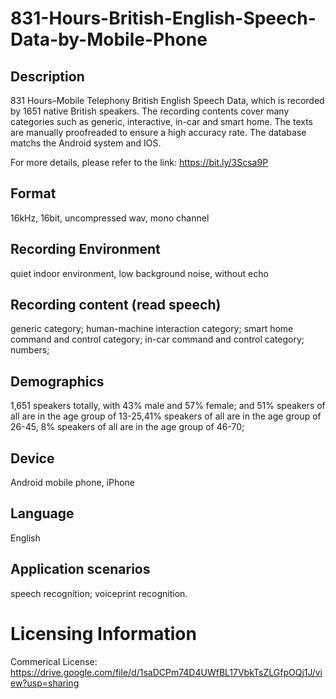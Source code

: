 # 831-Hours-British-English-Speech-Data-by-Mobile-Phone


## Description
831 Hours–Mobile Telephony British English Speech Data, which is recorded by 1651 native British speakers. The recording contents cover many categories such as generic, interactive, in-car and smart home. The texts are manually proofreaded to ensure a high accuracy rate. The database matchs the Android system and IOS.

For more details, please refer to the link: https://bit.ly/3Scsa9P

## Format
16kHz, 16bit, uncompressed wav, mono channel

## Recording Environment
quiet indoor environment, low background noise, without echo

## Recording content (read speech)
generic category; human-machine interaction category; smart home command and control category; in-car command and control category; numbers;

## Demographics
1,651 speakers totally, with 43% male and 57% female; and 51% speakers of all are in the age group of 13-25,41% speakers of all are in the age group of 26-45, 8% speakers of all are in the age group of 46-70;

## Device
Android mobile phone, iPhone

## Language
English

## Application scenarios
speech recognition; voiceprint recognition.

# Licensing Information
Commerical License: https://drive.google.com/file/d/1saDCPm74D4UWfBL17VbkTsZLGfpOQj1J/view?usp=sharing
